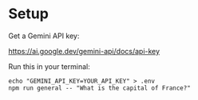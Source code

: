 # Setup

Get a Gemini API key:

https://ai.google.dev/gemini-api/docs/api-key

Run this in your terminal:

```
echo "GEMINI_API_KEY=YOUR_API_KEY" > .env
npm run general -- "What is the capital of France?"
```

